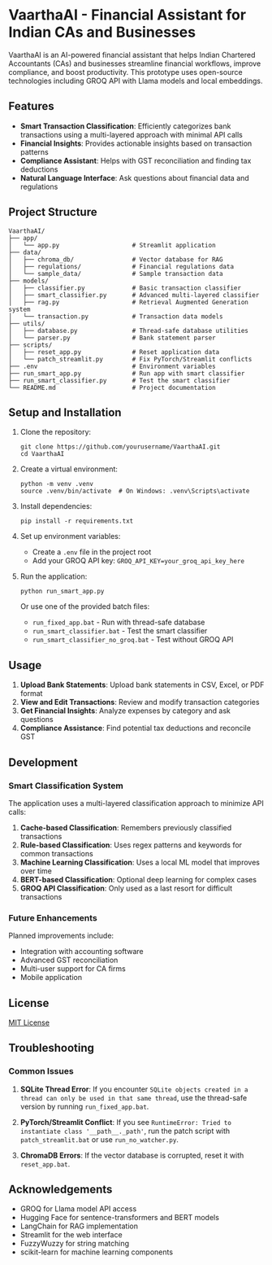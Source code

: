 # VaarthaAI - Financial Assistant for Indian CAs and Businesses

VaarthaAI is an AI-powered financial assistant that helps Indian Chartered Accountants (CAs) and businesses streamline financial workflows, improve compliance, and boost productivity. This prototype uses open-source technologies including GROQ API with Llama models and local embeddings.

## Features

- **Smart Transaction Classification**: Efficiently categorizes bank transactions using a multi-layered approach with minimal API calls
- **Financial Insights**: Provides actionable insights based on transaction patterns
- **Compliance Assistant**: Helps with GST reconciliation and finding tax deductions
- **Natural Language Interface**: Ask questions about financial data and regulations

## Project Structure

```
VaarthaAI/
├── app/
│   └── app.py                    # Streamlit application
├── data/
│   ├── chroma_db/                # Vector database for RAG
│   ├── regulations/              # Financial regulations data
│   └── sample_data/              # Sample transaction data
├── models/
│   ├── classifier.py             # Basic transaction classifier
│   ├── smart_classifier.py       # Advanced multi-layered classifier
│   ├── rag.py                    # Retrieval Augmented Generation system
│   └── transaction.py            # Transaction data models
├── utils/
│   ├── database.py               # Thread-safe database utilities
│   └── parser.py                 # Bank statement parser
├── scripts/
│   ├── reset_app.py              # Reset application data
│   └── patch_streamlit.py        # Fix PyTorch/Streamlit conflicts
├── .env                          # Environment variables
├── run_smart_app.py              # Run app with smart classifier
├── run_smart_classifier.py       # Test the smart classifier
└── README.md                     # Project documentation
```

## Setup and Installation

1. Clone the repository:
   ```
   git clone https://github.com/yourusername/VaarthaAI.git
   cd VaarthaAI
   ```

2. Create a virtual environment:
   ```
   python -m venv .venv
   source .venv/bin/activate  # On Windows: .venv\Scripts\activate
   ```

3. Install dependencies:
   ```
   pip install -r requirements.txt
   ```

4. Set up environment variables:
   - Create a `.env` file in the project root
   - Add your GROQ API key: `GROQ_API_KEY=your_groq_api_key_here`

5. Run the application:
   ```
   python run_smart_app.py
   ```

   Or use one of the provided batch files:
   - `run_fixed_app.bat` - Run with thread-safe database
   - `run_smart_classifier.bat` - Test the smart classifier
   - `run_smart_classifier_no_groq.bat` - Test without GROQ API

## Usage

1. **Upload Bank Statements**: Upload bank statements in CSV, Excel, or PDF format
2. **View and Edit Transactions**: Review and modify transaction categories
3. **Get Financial Insights**: Analyze expenses by category and ask questions
4. **Compliance Assistance**: Find potential tax deductions and reconcile GST

## Development

### Smart Classification System

The application uses a multi-layered classification approach to minimize API calls:

1. **Cache-based Classification**: Remembers previously classified transactions
2. **Rule-based Classification**: Uses regex patterns and keywords for common transactions
3. **Machine Learning Classification**: Uses a local ML model that improves over time
4. **BERT-based Classification**: Optional deep learning for complex cases
5. **GROQ API Classification**: Only used as a last resort for difficult transactions

### Future Enhancements

Planned improvements include:

- Integration with accounting software
- Advanced GST reconciliation
- Multi-user support for CA firms
- Mobile application

## License

[MIT License](LICENSE)

## Troubleshooting

### Common Issues

1. **SQLite Thread Error**: If you encounter `SQLite objects created in a thread can only be used in that same thread`, use the thread-safe version by running `run_fixed_app.bat`.

2. **PyTorch/Streamlit Conflict**: If you see `RuntimeError: Tried to instantiate class '__path__._path'`, run the patch script with `patch_streamlit.bat` or use `run_no_watcher.py`.

3. **ChromaDB Errors**: If the vector database is corrupted, reset it with `reset_app.bat`.

## Acknowledgements

- GROQ for Llama model API access
- Hugging Face for sentence-transformers and BERT models
- LangChain for RAG implementation
- Streamlit for the web interface
- FuzzyWuzzy for string matching
- scikit-learn for machine learning components
